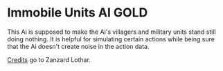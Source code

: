 # Immobile Units AI GOLD

This Ai is supposed to make the Ai's villagers and military units stand still doing nothing.
It is helpful for simulating certain actions while being sure that the Ai doesn't create noise in the action data.

[Credits](http://aok.heavengames.com/blacksmith/showfile.php?fileid=4167) go to Zanzard Lothar.